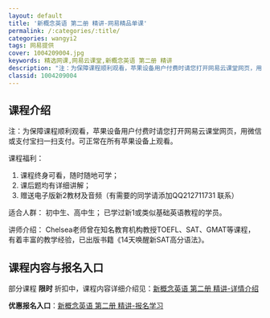```yaml
---
layout: default
title: '新概念英语 第二册 精讲-网易精品单课'
permalink: /:categories/:title/
categories: wangyi2
tags: 网易提供
cover: 1004209004.jpg
keywords: 精选网课,网易云课堂,新概念英语 第二册 精讲
description: "注：为保障课程顺利观看，苹果设备用户付费时请您打开网易云课堂网页，用微信或支付宝扫一扫支付。可正常在所有苹果设备上观看。课程福利：1.课程终身可看，随时随地可学；2.课后题均有详细讲解；3."
classid: 1004209004
---
```


## 课程介绍

注：为保障课程顺利观看，苹果设备用户付费时请您打开网易云课堂网页，用微信或支付宝扫一扫支付。可正常在所有苹果设备上观看。

课程福利：
1. 课程终身可看，随时随地可学；
2. 课后题均有详细讲解；
3. 赠送电子版新2教材及音频（有需要的同学请添加QQ212711731 联系）

适合人群：
初中生、高中生；
已学过新1或类似基础英语教程的学员。

讲师介绍：
Chelsea老师曾在知名教育机构教授TOEFL、SAT、GMAT等课程，有着丰富的教学经验，已出版书籍《14天唤醒新SAT高分语法》。

## 课程内容与报名入口

部分课程 **限时** 折扣中，课程内容详细介绍见：[新概念英语 第二册 精讲-详情介绍](https://study.163.com/course/introduction/1004209004.htm?share=1&shareId=1025206652&utm_campaign=share&utm_medium=iphoneShare&utm_source=&utm_u=1025206652)

**优惠报名入口**：[新概念英语 第二册 精讲-报名学习](https://study.163.com/course/introduction/1004209004.htm?share=1&shareId=1025206652&utm_campaign=share&utm_medium=iphoneShare&utm_source=&utm_u=1025206652)

